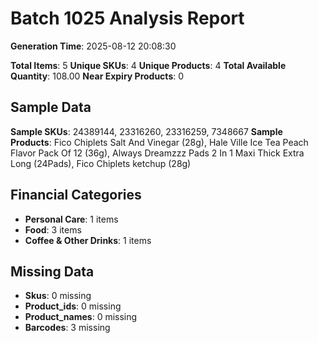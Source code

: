 # Batch 1025 Analysis Report

**Generation Time**: 2025-08-12 20:08:30

**Total Items**: 5
**Unique SKUs**: 4
**Unique Products**: 4
**Total Available Quantity**: 108.00
**Near Expiry Products**: 0

## Sample Data
**Sample SKUs**: 24389144, 23316260, 23316259, 7348667
**Sample Products**: Fico Chiplets Salt And Vinegar (28g), Hale Ville Ice Tea Peach Flavor Pack Of 12 (36g), Always Dreamzzz Pads 2 In 1 Maxi Thick Extra Long (24Pads), Fico Chiplets ketchup (28g)

## Financial Categories
- **Personal Care**: 1 items
- **Food**: 3 items
- **Coffee & Other Drinks**: 1 items

## Missing Data
- **Skus**: 0 missing
- **Product_ids**: 0 missing
- **Product_names**: 0 missing
- **Barcodes**: 3 missing
